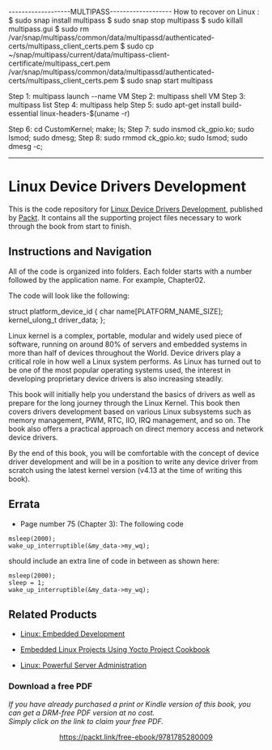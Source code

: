 -------------------MULTIPASS-------------------
How to recover on Linux :
$ sudo snap install multipass
$ sudo snap stop multipass
$ sudo killall multipass.gui
$ sudo rm /var/snap/multipass/common/data/multipassd/authenticated-certs/multipass_client_certs.pem
$ sudo cp ~/snap/multipass/current/data/multipass-client-certificate/multipass_cert.pem /var/snap/multipass/common/data/multipassd/authenticated-certs/multipass_client_certs.pem
$ sudo snap start multipass

Step 1: multipass launch --name VM
Step 2: multipass shell VM
Step 3: multipass list
Step 4: multipass help
Step 5: sudo apt-get install build-essential linux-headers-$(uname -r)

Step 6: cd CustomKernel; make; ls;
Step 7: sudo insmod ck_gpio.ko; sudo lsmod; sudo dmesg;
Step 8: sudo rmmod ck_gpio.ko; sudo lsmod; sudo dmesg -c;

-----------------------------------------------

# Linux Device Drivers Development
This is the code repository for [Linux Device Drivers Development](https://www.packtpub.com/networking-and-servers/linux-device-drivers-development?utm_source=github&utm_medium=repository&utm_campaign=9781785280009), published by [Packt](https://www.packtpub.com/?utm_source=github). It contains all the supporting project files necessary to work through the book from start to finish.
## Instructions and Navigation
All of the code is organized into folders. Each folder starts with a number followed by the application name. For example, Chapter02.



The code will look like the following:

struct platform_device_id { 
   char name[PLATFORM_NAME_SIZE]; 
   kernel_ulong_t driver_data; 
};

Linux kernel is a complex, portable, modular and widely used piece of software, running on around 80% of servers and embedded systems in more than half of devices throughout the World. Device drivers play a critical role in how well a Linux system performs. As Linux has turned out to be one of the most popular operating systems used, the interest in developing proprietary device drivers is also increasing steadily.

This book will initially help you understand the basics of drivers as well as prepare for the long journey through the Linux Kernel. This book then covers drivers development based on various Linux subsystems such as memory management, PWM, RTC, IIO, IRQ management, and so on. The book also offers a practical approach on direct memory access and network device drivers.

By the end of this book, you will be comfortable with the concept of device driver development and will be in a position to write any device driver from scratch using the latest kernel version (v4.13 at the time of writing this book).

## Errata

* Page number 75 (Chapter 3): The following code 
```
msleep(2000);
wake_up_interruptible(&my_data->my_wq);
 ``` 
should include an extra line of code in between as shown here:
```
msleep(2000);
sleep = 1;
wake_up_interruptible(&my_data->my_wq);
 ``` 

## Related Products
* [Linux: Embedded Development](https://www.packtpub.com/application-development/linux-embedded-development?utm_source=github&utm_medium=repository&utm_campaign=9781787124202)

* [Embedded Linux Projects Using Yocto Project Cookbook](https://www.packtpub.com/virtualization-and-cloud/embedded-linux-projects-using-yocto-project-cookbook?utm_source=github&utm_medium=repository&utm_campaign=9781784395186)

* [Linux: Powerful Server Administration](https://www.packtpub.com/networking-and-servers/linux-powerful-server-administration?utm_source=github&utm_medium=repository&utm_campaign=9781788293778)
### Download a free PDF

 <i>If you have already purchased a print or Kindle version of this book, you can get a DRM-free PDF version at no cost.<br>Simply click on the link to claim your free PDF.</i>
<p align="center"> <a href="https://packt.link/free-ebook/9781785280009">https://packt.link/free-ebook/9781785280009 </a> </p>
